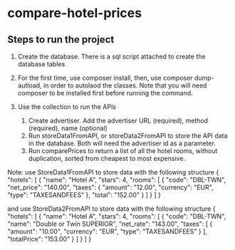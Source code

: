 # compare-hotel-prices

## Steps to run the project

1. Create the database. There is a sql script attached to create the database tables

2. For the first time, use composer install, then, use composer dump-autload, in order to autolaod the classes. Note that you will need composer to be installed first before running the command.

3. Use the collection to run the APIs
   1. Create advertiser. Add the advertiser URL (required), method (required), name (optional)
   2. Run storeData1FromAPI, or storeData2FromAPI to store the API data in the database. Both will need the advertiser id as a parameter.
   3. Run comparePrices to return a list of all the hotel rooms, without duplication, sorted from cheapest to most expensive.

Note: use StoreData1FromAPI to store data with the following structure
{
"hotels": [ {
"name": "Hotel A",
"stars": 4,
"rooms": [ {
"code": "DBL-TWN",
"net_price": "140.00",
"taxes": {
"amount": "12.00",
"currency": "EUR",
"type": "TAXESANDFEES"
},
"total": "152.00"
} ]
} ]
}

and use StoreData2FromAPI to store data with the following structure
{
"hotels": [ {
"name": "Hotel A",
"stars": 4,
"rooms": [ {
"code": "DBL-TWN",
"name": "Double or Twin SUPERIOR",
"net_rate": "143.00",
"taxes": [ {
"amount": "10.00",
"currency": "EUR",
"type": "TAXESANDFEES"
} ],
"totalPrice": "153.00"
} ]
} ]
}
